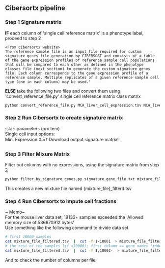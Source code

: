 ## Cibersortx pipeline

### Step 1 Signature matrix
**IF** each column of 'single cell reference matrix' is a phenotype label, proceed to step 2   
```
<From cibersortx website>  
The reference sample file is an input file required for custom signature genes file generation by CIBERSORT and consists of a table of the gene expression profiles of reference sample cell populations that will be compared to each other as defined in the phenotype classes file (next section) to generate the custom signature genes file. Each column corresponds to the gene expression profile of a reference sample. Multiple replicates of a given reference sample cell type (one in each column) may be used.'
```

**ELSE** 
take the following two files and convert them using 'convert_reference_file.py'
	single cell reference matrix 
	class matrix  
  
```python
python convert_reference_file.py MCA_liver_cell_expression.tsv MCA_liver_cell_class.tsv
```
### Step 2 Run Cibersortx to create signature matrix  
\:star: parameters (pro tem)  
Single cell input options:    
	Min. Expression 0.5
:exclamation: Download output signature matrix!


### Step 3 Filter Mixure Matrix  
Filter out columns with no expressions, using the signature matrix from step 2
  
```python
python filter_by_signature_genes.py signature_gene_file.txt mixture_file.tsv
```
This creates a new mixture file named {mixture_file}_filterd.tsv

### Step 4 Run Cibersortx to impute cell fractions  
~ Memo~  
For the mouse liver data set, 19133+ samples exceeded the 'Allowed memory size of 536870912 bytes'  
Use something like the following command to divide data set  

```bash
# first 10000 samples
cat mixture_file_filtered.tsv  |  cut -f 1-10001  > mixture_file_filtered_1.tsv
# the rest of the samples (if <10000); first column == gene names (index)
cat mixture_file_filtered.tsv  |  cut -f 1,10002-  > mixture_file_filtered_2.tsv
```

And to check the number of columns per file  
```bash  
```


